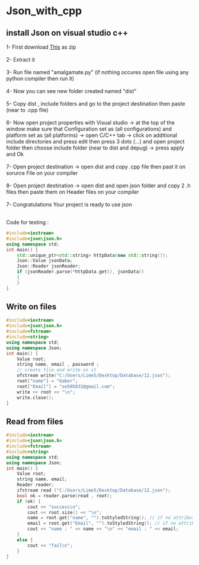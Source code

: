 # Json_with_cpp
## install Json on visual studio c++
1- First download [This](https://github.com/open-source-parsers/jsoncpp) as zip<br /><br />
2- Extract it <br /><br />
3- Run file named "amalgamate.py"  (if nothing occures open file using any python compiler then run it)<br /><br />
4- Now you can see new folder created named "dist"<br /><br />
5- Copy dist , include folders and go to the project destination then paste (near to .cpp file)<br /><br />
6- Now open project properties with Visual studio -> at the top of the window make sure that Configuration set as (all configurations) and platform set as (all platforms) -> open C/C++ tab -> click on additional include directories and press edit then press 3 dots (...) and open project folder then choose include folder (near to dist and depug) -> press apply and Ok  <br /><br />
7- Open project destination -> open dist and copy .cpp file then past it on sorurce File on your compiler <br /><br />
8-  Open project destination -> open dist and  open json folder and copy 2 .h files then paste them on Header files on your compiler<br /><br />
7- Congratulations Your project is ready to use json <br /><br />

Code for testing : <br />
```cpp
#include<iostream>
#include<json\json.h>
using namespace std;
int main() {
	std::unique_ptr<std::string> httpData(new std::string());
	Json::Value jsonData;
	Json::Reader jsonReader;
	if (jsonReader.parse(*httpData.get(), jsonData))
	{
	}
}
```

## Write on files
```cpp
#include<iostream>
#include<json\json.h>
#include<fstream>
#include<string>
using namespace std;
using namespace Json;
int main() {
	Value root;
	string name, email , password ;
	// create file and write on it 
	ofstream write("C:/Users/Lime5/Desktop/Database/12.json");
	root["name"] = "Gaber"; 
	root["Email"] = "se505831@gmail.com";
	write << root << "\n";
	write.close();
}
```


## Read from files
```cpp
#include<iostream>
#include<json\json.h>
#include<fstream>
#include<string>
using namespace std;
using namespace Json;
int main() {
	Value root; 
	string name, email; 
	Reader reader;
	ifstream read ("C:/Users/Lime5/Desktop/Database/12.json");
	bool ok = reader.parse(read , root);
	if (ok) {
		cout << "success\n";
		cout << root.size() << "\n";
		name = root.get("name", "").toStyledString(); // if no attribute called name on it will return empty string 
		email = root.get("Email", "").toStyledString(); // if no attribute called email on it will return empty string 
		cout << "name : " << name << "\n" << "email : " << email;
	}
	else {
		cout << "fail\n";
	}
}
```
